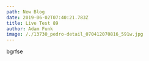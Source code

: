 ```yaml
---
path: New Blog
date: 2019-06-02T07:40:21.783Z
title: Live Test 89
author: Adam Funk
image: /./13730_pedro-detail_070412070816_591w.jpg
---
```

bgrfse
